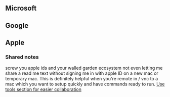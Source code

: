 

## Microsoft

## Google


## Apple


### Shared notes
screw you apple ids and your walled garden ecosystem 
not even letting me share a read me text without signing me in with apple ID on a new mac or temporary mac.
This is definitely helpful when you're remote in / vnc to a mac which you want to setup quickly and have commands ready to run.
 [Use tools section for easier collaboration](apps.md#Collaboration)
